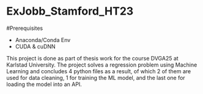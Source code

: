 # ExJobb_Stamford_HT23
#Prerequisites
  - Anaconda/Conda Env
  - CUDA & cuDNN

This project is done as part of thesis work for the course DVGA25 at Karlstad University. The project solves a regression problem using Machine Learning and concludes 4 python files as a result, of which 2 of them are used for data cleaning, 1 for training the ML model, and the last one for loading the model into an API. 
